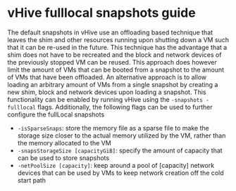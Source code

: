 # vHive fulllocal snapshots guide

The default snapshots in vHive use an offloading based technique that leaves the shim and other resources running upon shutting down a VM such that it can be re-used in the future. This technique has the advantage that a shim does not have to be recreated and the block and network devices of the previously stopped VM can be reused. This approach does however limit the amount of VMs that can be booted from a snapshot to the amount of VMs that have been offloaded. An alternative approach is to allow loading an arbitrary amount of VMs from a single snapshot by creating a new shim, block and network devices upon loading a snapshot. This functionality can be enabled by running vHive using the `-snapshots -fulllocal` flags. Additionally, the following flags can be used to further configure the fullLocal snapshots

* `-isSparseSnaps`: store the memory file as a sparse file to make the storage size closer to the actual memory utilized by the VM, rather than the memory allocated to the VM
* `-snapsStorageSize [capacityGiB]`: specify the amount of capacity that can be used to store snapshots
* `-netPoolSize [capacity]`: keep around a pool of [capacity] network devices that can be used by VMs to keep network creation off the cold start path
